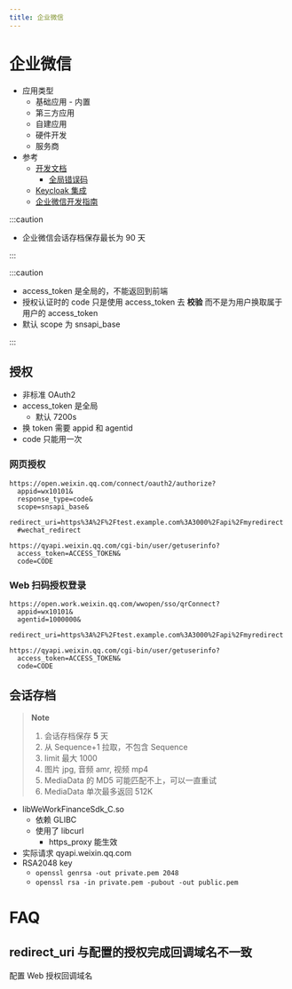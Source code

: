 ```yaml
---
title: 企业微信
---
```


# 企业微信

- 应用类型
  - 基础应用 - 内置
  - 第三方应用
  - 自建应用
  - 硬件开发
  - 服务商
- 参考
  - [开发文档](https://work.weixin.qq.com/api/doc/)
    - [全局错误码](https://work.weixin.qq.com/api/doc/90001/90148/90455)
  - [Keycloak 集成](https://www.kkzxak47.com/2019/07/30/使用企业微信登录keycloak/)
  - [企业微信开发指南](https://zhuanlan.zhihu.com/p/36320213)

:::caution

- 企业微信会话存档保存最长为 90 天

:::

:::caution

- access_token 是全局的，不能返回到前端
- 授权认证时的 code 只是使用 access_token 去 **校验** 而不是为用户换取属于用户的 access_token
- 默认 scope 为 snsapi_base

:::

## 授权

- 非标准 OAuth2
- access_token 是全局
  - 默认 7200s
- 换 token 需要 appid 和 agentid
- code 只能用一次

### 网页授权

```title="跳转授权"
https://open.weixin.qq.com/connect/oauth2/authorize?
  appid=wx10101&
  response_type=code&
  scope=snsapi_base&
  redirect_uri=https%3A%2F%2Ftest.example.com%3A3000%2Fapi%2Fmyredirect
  #wechat_redirect
```

```title="换取 Token"
https://qyapi.weixin.qq.com/cgi-bin/user/getuserinfo?
  access_token=ACCESS_TOKEN&
  code=CODE
```

### Web 扫码授权登录

```title="跳转授权"
https://open.work.weixin.qq.com/wwopen/sso/qrConnect?
  appid=wx10101&
  agentid=1000000&
  redirect_uri=https%3A%2F%2Ftest.example.com%3A3000%2Fapi%2Fmyredirect
```

```title="换取 Token"
https://qyapi.weixin.qq.com/cgi-bin/user/getuserinfo?
  access_token=ACCESS_TOKEN&
  code=CODE
```

## 会话存档

> **Note**
>
> 1. 会话存档保存 **5** 天
> 1. 从 Sequence+1 拉取，不包含 Sequence
> 1. limit 最大 1000
> 1. 图片 jpg, 音频 amr, 视频 mp4
> 1. MediaData 的 MD5 可能匹配不上，可以一直重试
> 1. MediaData 单次最多返回 512K

- libWeWorkFinanceSdk_C.so
  - 依赖 GLIBC
  - 使用了 libcurl
    - https_proxy 能生效
- 实际请求 qyapi.weixin.qq.com
- RSA2048 key
  - `openssl genrsa -out private.pem 2048`
  - `openssl rsa -in private.pem -pubout -out public.pem`

# FAQ

## redirect_uri 与配置的授权完成回调域名不一致

配置 Web 授权回调域名
